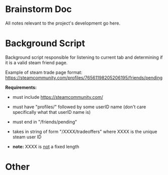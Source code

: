 # Brainstorm Doc 
All notes relevant to the project's development go here. 

# Background Script
Background script responsible for listening to current tab and determining if it is a valid steam friend page. 

Example of steam trade page format: https://steamcommunity.com/profiles/76561198205206195/friends/pending

**Requirements:** 
- must include https://steamcommunity.com/
- must have "profiles/" followed by some userID name (don't care specifically what that userID name is)
- must end in "/friends/pending"

- takes in string of form "/XXXX/tradeoffers" where XXXX is the unique steam user ID
- **note:** XXXX is <u>not</u> a fixed length 


# Other 


